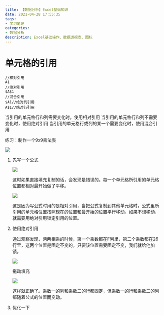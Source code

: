 ```yaml
---
title: 【数据分析】Excel基础知识
date: 2021-04-28 17:55:35
tags:
- 学习笔记
categories:
- 数据分析
description: Excel基础操作、数据透视表、图标
---
```


# 单元格的引用

```
//相对引用
A1
//绝对引用
$A$1
//混合引用
$A1//绝对列引用
A$1//绝对行引用
```
当引用的单元格行和列需要变化时，使用相对引用
当引用的单元格行和列不需要变化时，使用绝对引用
当引用的单元格行或列的某一个需要变化时，使用混合引用

练习：制作一个9x9乘法表

![](Xnip2021-05-08_20-36-59)

1. 先写一个公式

   ![](Xnip2021-05-08_20-39-20)

   这时如果直接填充复制的话，会发现是错误的。每一个单元格所引用的单元格位置都相对最开始做了平移。

   ![](Xnip2021-05-08_20-42-02)

   这是因为写公式时用的是相对引用，当把公式复制到其他单元格时，公式里所引用的单元格位置按照现在的位置和最开始的位置平行移动。如果不想移动，就需要用绝对引用锁定引用的位置。

2. 使用绝对引用

   通过观察发现，两两相乘的时候，第一个乘数都在F列里，第二个乘数都在26行里，这两个位置是固定不变的。只要该位置需要固定不变，我们就给他加锁。

   ![](Xnip2021-05-08_20-52-22)

   拖动填充

   ![](Xnip2021-05-08_20-53-46)

   这样就正确了。乘数一的列和乘数二的行都固定，但乘数一的行和乘数二的列都随着公式的位置而变动。

3. 优化一下

   
